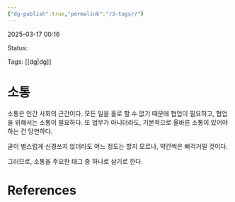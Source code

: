```yaml
---
{"dg-publish":true,"permalink":"/3-tags//"}
---
```



2025-03-17 00:16

Status: 

Tags: [[dg\|dg]] 

# 소통
소통은 인간 사회의 근간이다. 모든 일을 홀로 할 수 없기 때문에 협업이 필요하고, 협업을 위해서는 소통이 필요하다. 또 업무가 아니더라도, 기본적으로 올바른 소통이 있어야 하는 건 당연하다.

굳이 별스럽게 신경쓰지 않더라도 어느 정도는 할지 모르나, 약간씩은 삐걱거릴 것이다.

그러므로, 소통을 주요한 태그 중 하나로 삼기로 한다.

# References
